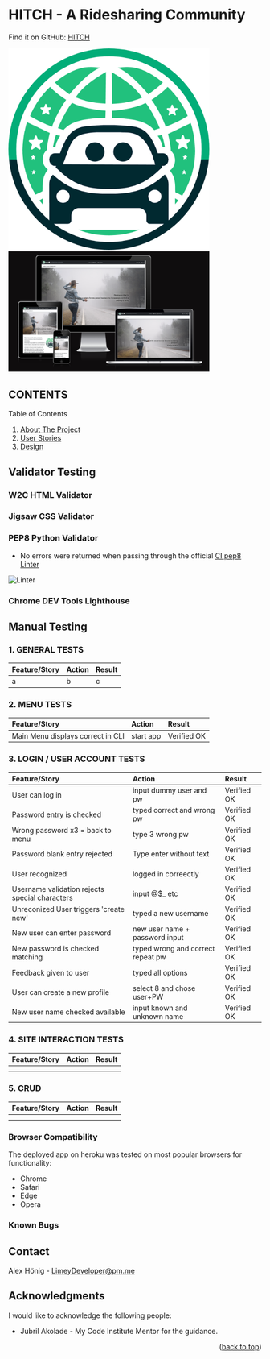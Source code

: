 # HITCH - A Ridesharing Community

Find it on GitHub: <a href="https://github.com/A-Hoenig/Hitch">HITCH</a>

<img src="./static/images/hitch-logo-bg.png" alt="Hitch" width="400"/>
<img src="./static/docs/amiresponsive-1.png" alt="AmIResponsive" width="400"/>

## CONTENTS

<!-- TABLE OF CONTENTS -->

  <summary>Table of Contents</summary>
  <ol>
    <li><a href="#about-the-project">About The Project</a></li>
    <li><a href="#user-stories">User Stories</a></li>
    <li><a href="#design">Design</a></li>

  </ol>


## Validator Testing

### W2C HTML Validator

### Jigsaw CSS Validator

### PEP8 Python Validator

 - No errors were returned when passing through the official [CI pep8 Linter](https://pep8ci.herokuapp.com/)
<img src="./assets/images/linter-result.png" alt="Linter" width="700"/>

### Chrome DEV Tools Lighthouse


 



## Manual Testing

### 1. GENERAL TESTS
| Feature/Story       | Action | Result |
| :-------------- |:------ | :------ |
|a|b|c|


### 2. MENU TESTS
| Feature/Story       | Action | Result |
| :-------------- |:------ | :------ |
|Main Menu displays correct in CLI|start app|Verified OK|


### 3. LOGIN / USER ACCOUNT TESTS
| Feature/Story       | Action | Result |
| :-------------- |:------ | :------ |
|User can log in|input dummy user and pw|Verified OK|
|Password entry is checked|typed correct and wrong pw|Verified OK|
|Wrong password x3 = back to menu|type 3 wrong pw|Verified OK|
|Password blank entry rejected|Type enter without text|Verified OK|
|User recognized|logged in correectly|Verified OK|
|Username validation rejects special characters|input @$_ etc|Verified OK|
|Unreconized User triggers 'create new'|typed a new username|Verified OK|
|New user can enter password|new user name + password input|Verified OK|
|New password is checked matching|typed wrong and correct repeat pw|Verified OK|
|Feedback given to user|typed all options|Verified OK|
|User can create a new profile|select 8 and chose user+PW|Verified OK|
|New user name checked available|input known and unknown name|Verified OK|

### 4. SITE INTERACTION TESTS
| Feature/Story       | Action | Result |
| :-------------- |:------ | :------ |
||||
||||


### 5. CRUD
| Feature/Story       | Action | Result |
| :-------------- |:------ | :------ |
||||
||||


### Browser Compatibility

The deployed app on heroku was tested on most popular browsers for functionality:
* Chrome
* Safari
* Edge
* Opera

### Known Bugs




<!-- CONTACT -->
## Contact

Alex Hönig -  LimeyDeveloper@pm.me


## Acknowledgments

I would like to acknowledge the following people:

* Jubril Akolade - My Code Institute Mentor for the guidance.


<p align="right">(<a href="#contents">back to top</a>)</p>